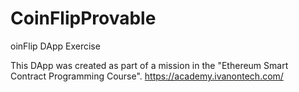 # CoinFlipProvable
oinFlip DApp Exercise

This DApp was created as part of a mission in the "Ethereum Smart Contract Programming Course". https://academy.ivanontech.com/
